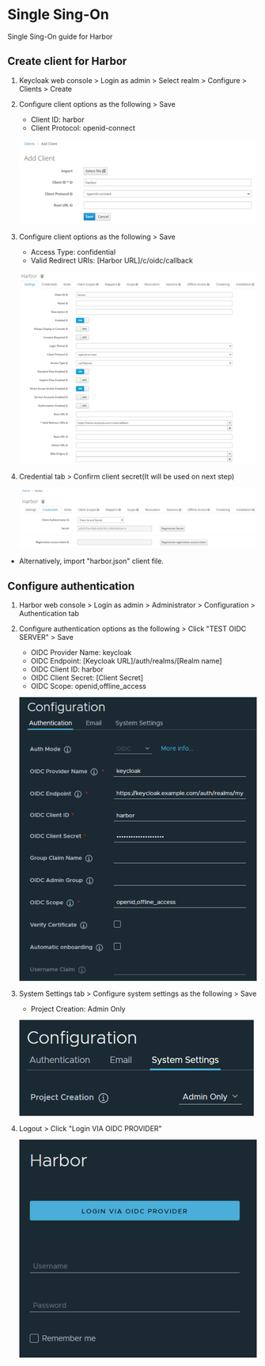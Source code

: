 # Single Sing-On
Single Sing-On guide for Harbor

## Create client for Harbor

1. Keycloak web console > Login as admin > Select realm > Configure > Clients > Create

2. Configure client options as the following > Save

    - Client ID: harbor
    - Client Protocol: openid-connect

    ![Add client](./img/keycloak_01.PNG)

3. Configure client options as the following > Save

    - Access Type: confidential
    - Valid Redirect URIs: [Harbor URL]/c/oidc/callback

    ![Configure client](./img/keycloak_02.PNG)

4. Credential tab > Confirm client secret(It will be used on next step)

    ![Confirm secret](./img/keycloak_03.PNG)

* Alternatively, import "harbor.json" client file.

## Configure authentication 

1. Harbor web console > Login as admin > Administrator > Configuration > Authentication tab

2. Configure authentication options as the following > Click "TEST OIDC SERVER" > Save

    - OIDC Provider Name: keycloak
    - OIDC Endpoint: [Keycloak URL]/auth/realms/[Realm name]
    - OIDC Client ID: harbor
    - OIDC Client Secret: [Client Secret]
    - OIDC Scope: openid,offline_access

    ![Configure authentication options](./img/harbor_01.PNG)

3. System Settings tab > Configure system settings as the following > Save

    - Project Creation: Admin Only

    ![Configure system settings](./img/harbor_02.PNG)

4. Logout > Click "Login VIA OIDC PROVIDER" 

    ![Login via OIDC](./img/harbor_03.PNG)
